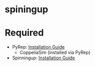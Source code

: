 # spiningup
# Required
- PyRep: [Installation Guide](https://github.com/stepjam/PyRep)
  - CoppeliaSim (installed via PyRep)
- Spinningup: [Installation Guide](https://spinningup.openai.com/en/latest/user/installation.html)
